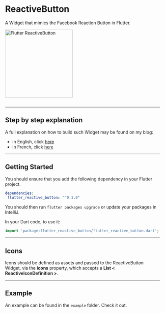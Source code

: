 # ReactiveButton

A Widget that mimics the Facebook Reaction Button in Flutter.

<img src="https://www.didierboelens.com/images/reactive_button.gif" width="220" alt="Flutter ReactiveButton" />
<br/><br/>

---
## Step by step explanation

A full explanation on how to build such Widget may be found on my blog:

* in English, click [here](https://www.didierboelens.com/2018/09/reactive-button/)
* in French, click [here](https://www.didierboelens.com/fr/2018/09/reactive-button/)

---
## Getting Started

You should ensure that you add the following dependency in your Flutter project.
```yaml
dependencies:
 flutter_reactive_button: "^0.1.0"
```

You should then run `flutter packages upgrade` or update your packages in IntelliJ.

In your Dart code, to use it:
```dart
import 'package:flutter_reactive_button/flutter_reactive_button.dart';
```

---
## Icons

Icons should be defined as assets and passed to the ReactiveButton Widget, via the **icons** property, which accepts a **List < ReactiveIconDefinition >**.

---
## Example

An example can be found in the `example` folder.  Check it out.

